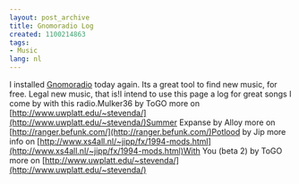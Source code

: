 ```yaml
---
layout: post_archive
title: Gnomoradio Log
created: 1100214863
tags:
- Music
lang: nl
---
```

I installed [Gnomoradio](http://www.gnomoradio.org) today again. Its a great tool to find new music, for free. Legal new music, that is!I intend to use this page a log for great songs I come by with this radio.Mulker36 by ToGO more on [http://www.uwplatt.edu/~stevenda/](http://www.uwplatt.edu/~stevenda/)Summer Expanse by Alloy more on [http://ranger.befunk.com/](http://ranger.befunk.com/)Potlood by Jip more info on [http://www.xs4all.nl/~jipp/fx/1994-mods.html](http://www.xs4all.nl/~jipp/fx/1994-mods.html)With You (beta 2) by ToGO more on [http://www.uwplatt.edu/~stevenda/](http://www.uwplatt.edu/~stevenda/)
